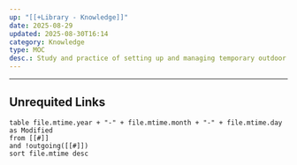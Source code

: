 ```yaml
---
up: "[[+Library - Knowledge]]"
date: 2025-08-29
updated: 2025-08-30T16:14
category: Knowledge
type: MOC
desc.: Study and practice of setting up and managing temporary outdoor shelters, campsites, and related activities.
---
```

















-----
## Unrequited Links
```dataview
table file.mtime.year + "-" + file.mtime.month + "-" + file.mtime.day as Modified
from [[#]]
and !outgoing([[#]])
sort file.mtime desc
```
